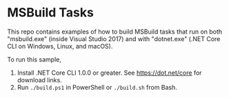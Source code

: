 MSBuild Tasks
=============

This repo contains examples of how to build MSBuild tasks that run on both "msbuild.exe" (inside Visual Studio 2017) and
with "dotnet.exe" (.NET Core CLI on Windows, Linux, and macOS).

To run this sample,

1. Install .NET Core CLI 1.0.0 or greater. See <https://dot.net/core> for download links.
2. Run `./build.ps1` in PowerShell or `./build.sh` from Bash.
